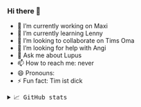 ### Hi there 👋

- 🔭 I’m currently working on Maxi
- 🌱 I’m currently learning Lenny
- 👯 I’m looking to collaborate on Tims Oma
- 🤔 I’m looking for help with Angi
- 💬 Ask me about Lupus
- 📫 How to reach me: never
- 😄 Pronouns:
- ⚡ Fun fact: Tim ist dick


<details>
     <summary> <samp>📈 GitHub stats</samp></summary>
<br/>

![Github Stats](https://github-readme-stats.vercel.app/api?username=blackinso&count_private=true&show_icons=true)
